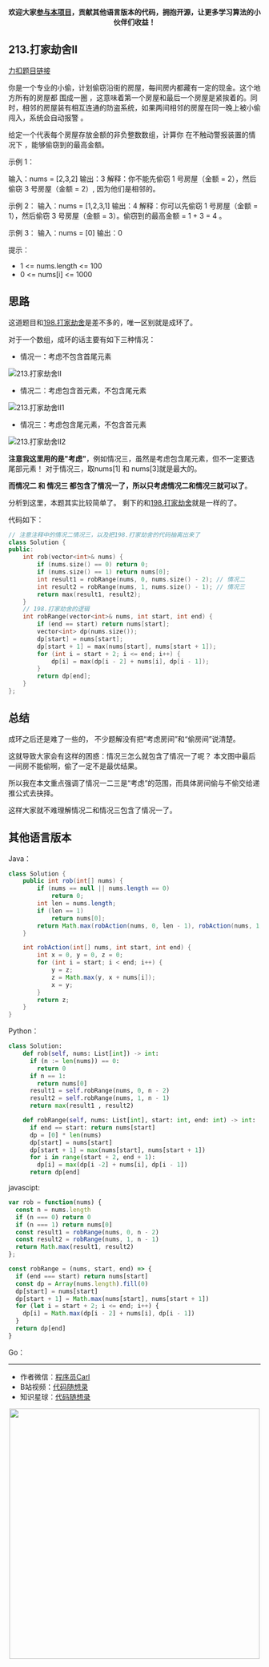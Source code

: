 <p align="center">
  <a href="https://mp.weixin.qq.com/s/RsdcQ9umo09R6cfnwXZlrQ"><img src="https://img.shields.io/badge/PDF下载-代码随想录-blueviolet" alt=""></a>
  <a href="https://mp.weixin.qq.com/s/b66DFkOp8OOxdZC_xLZxfw"><img src="https://img.shields.io/badge/刷题-微信群-green" alt=""></a>
  <a href="https://space.bilibili.com/525438321"><img src="https://img.shields.io/badge/B站-代码随想录-orange" alt=""></a>
  <a href="https://mp.weixin.qq.com/s/QVF6upVMSbgvZy8lHZS3CQ"><img src="https://img.shields.io/badge/知识星球-代码随想录-blue" alt=""></a>
</p>
<p align="center"><strong>欢迎大家<a href="https://mp.weixin.qq.com/s/tqCxrMEU-ajQumL1i8im9A">参与本项目</a>，贡献其他语言版本的代码，拥抱开源，让更多学习算法的小伙伴们收益！</strong></p>

## 213.打家劫舍II

[力扣题目链接](https://leetcode-cn.com/problems/house-robber-ii/)

你是一个专业的小偷，计划偷窃沿街的房屋，每间房内都藏有一定的现金。这个地方所有的房屋都 围成一圈 ，这意味着第一个房屋和最后一个房屋是紧挨着的。同时，相邻的房屋装有相互连通的防盗系统，如果两间相邻的房屋在同一晚上被小偷闯入，系统会自动报警 。

给定一个代表每个房屋存放金额的非负整数数组，计算你 在不触动警报装置的情况下 ，能够偷窃到的最高金额。

示例 1：

输入：nums = [2,3,2]
输出：3
解释：你不能先偷窃 1 号房屋（金额 = 2），然后偷窃 3 号房屋（金额 = 2）, 因为他们是相邻的。

示例 2：
输入：nums = [1,2,3,1]
输出：4
解释：你可以先偷窃 1 号房屋（金额 = 1），然后偷窃 3 号房屋（金额 = 3）。偷窃到的最高金额 = 1 + 3 = 4 。

示例 3：
输入：nums = [0]
输出：0

提示：
* 1 <= nums.length <= 100
* 0 <= nums[i] <= 1000

## 思路

这道题目和[198.打家劫舍](https://programmercarl.com/0198.打家劫舍.html)是差不多的，唯一区别就是成环了。

对于一个数组，成环的话主要有如下三种情况：

* 情况一：考虑不包含首尾元素

![213.打家劫舍II](https://img-blog.csdnimg.cn/20210129160748643.jpg)

* 情况二：考虑包含首元素，不包含尾元素

![213.打家劫舍II1](https://img-blog.csdnimg.cn/20210129160821374.jpg)

* 情况三：考虑包含尾元素，不包含首元素

![213.打家劫舍II2](https://img-blog.csdnimg.cn/20210129160842491.jpg)

**注意我这里用的是"考虑"**，例如情况三，虽然是考虑包含尾元素，但不一定要选尾部元素！ 对于情况三，取nums[1] 和 nums[3]就是最大的。

**而情况二 和 情况三 都包含了情况一了，所以只考虑情况二和情况三就可以了**。

分析到这里，本题其实比较简单了。 剩下的和[198.打家劫舍](https://programmercarl.com/0198.打家劫舍.html)就是一样的了。

代码如下：

```CPP
// 注意注释中的情况二情况三，以及把198.打家劫舍的代码抽离出来了
class Solution {
public:
    int rob(vector<int>& nums) {
        if (nums.size() == 0) return 0;
        if (nums.size() == 1) return nums[0];
        int result1 = robRange(nums, 0, nums.size() - 2); // 情况二
        int result2 = robRange(nums, 1, nums.size() - 1); // 情况三
        return max(result1, result2);
    }
    // 198.打家劫舍的逻辑
    int robRange(vector<int>& nums, int start, int end) {
        if (end == start) return nums[start];
        vector<int> dp(nums.size());
        dp[start] = nums[start];
        dp[start + 1] = max(nums[start], nums[start + 1]);
        for (int i = start + 2; i <= end; i++) {
            dp[i] = max(dp[i - 2] + nums[i], dp[i - 1]);
        }
        return dp[end];
    }
};
```

## 总结

成环之后还是难了一些的， 不少题解没有把“考虑房间”和“偷房间”说清楚。

这就导致大家会有这样的困惑：情况三怎么就包含了情况一了呢？ 本文图中最后一间房不能偷啊，偷了一定不是最优结果。

所以我在本文重点强调了情况一二三是“考虑”的范围，而具体房间偷与不偷交给递推公式去抉择。

这样大家就不难理解情况二和情况三包含了情况一了。

## 其他语言版本


Java：
```Java
class Solution {
    public int rob(int[] nums) {
        if (nums == null || nums.length == 0)
            return 0;
        int len = nums.length;
        if (len == 1)
            return nums[0];
        return Math.max(robAction(nums, 0, len - 1), robAction(nums, 1, len));
    }

    int robAction(int[] nums, int start, int end) {
        int x = 0, y = 0, z = 0;
        for (int i = start; i < end; i++) {
            y = z;
            z = Math.max(y, x + nums[i]);
            x = y;
        }
        return z;
    }
}
```

Python：
```Python
class Solution:
    def rob(self, nums: List[int]) -> int:
      if (n := len(nums)) == 0:
        return 0
      if n == 1:
        return nums[0]
      result1 = self.robRange(nums, 0, n - 2)
      result2 = self.robRange(nums, 1, n - 1)
      return max(result1 , result2)

    def robRange(self, nums: List[int], start: int, end: int) -> int:
      if end == start: return nums[start]
      dp = [0] * len(nums)
      dp[start] = nums[start]
      dp[start + 1] = max(nums[start], nums[start + 1])
      for i in range(start + 2, end + 1):
        dp[i] = max(dp[i -2] + nums[i], dp[i - 1])
      return dp[end]
```

javascipt:
```javascript
var rob = function(nums) {
  const n = nums.length
  if (n === 0) return 0
  if (n === 1) return nums[0]
  const result1 = robRange(nums, 0, n - 2)
  const result2 = robRange(nums, 1, n - 1)
  return Math.max(result1, result2)
};

const robRange = (nums, start, end) => {
  if (end === start) return nums[start]
  const dp = Array(nums.length).fill(0)
  dp[start] = nums[start]
  dp[start + 1] = Math.max(nums[start], nums[start + 1])
  for (let i = start + 2; i <= end; i++) {
    dp[i] = Math.max(dp[i - 2] + nums[i], dp[i - 1])
  }
  return dp[end]
}
```
Go：




-----------------------
* 作者微信：[程序员Carl](https://mp.weixin.qq.com/s/b66DFkOp8OOxdZC_xLZxfw)
* B站视频：[代码随想录](https://space.bilibili.com/525438321)
* 知识星球：[代码随想录](https://mp.weixin.qq.com/s/QVF6upVMSbgvZy8lHZS3CQ)
<div align="center"><img src=https://code-thinking.cdn.bcebos.com/pics/01二维码一.jpg width=500> </img></div>
